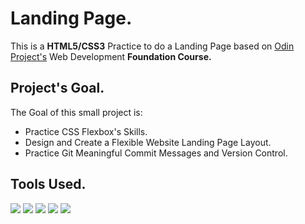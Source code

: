# Landing Page.
This is a <b>HTML5/CSS3</b> Practice to do a Landing Page based on <a href="https://www.theodinproject.com/">Odin Project's</a> Web Development <b>Foundation Course.</b>

## Project's Goal.
The Goal of this small project is:
- Practice CSS Flexbox's Skills.
- Design and Create a Flexible Website Landing Page Layout.
- Practice Git Meaningful Commit Messages and Version Control.


## Tools Used.
<p><img src="https://img.shields.io/badge/HTML5-E34F26?style=for-the-badge&logo=html5&logoColor=white"/>
<img src="https://img.shields.io/badge/CSS3-1572B6?style=for-the-badge&logo=css3&logoColor=white"/>
<img src="https://img.shields.io/badge/Visual_Studio_Code-0078D4?style=for-the-badge&logo=visual%20studio%20code&logoColor=white"/>
<img src="https://img.shields.io/badge/GIT-E44C30?style=for-the-badge&logo=git&logoColor=white"/>
<img src="https://img.shields.io/badge/GNU%20Bash-4EAA25?style=for-the-badge&logo=GNU%20Bash&logoColor=white"/></p>